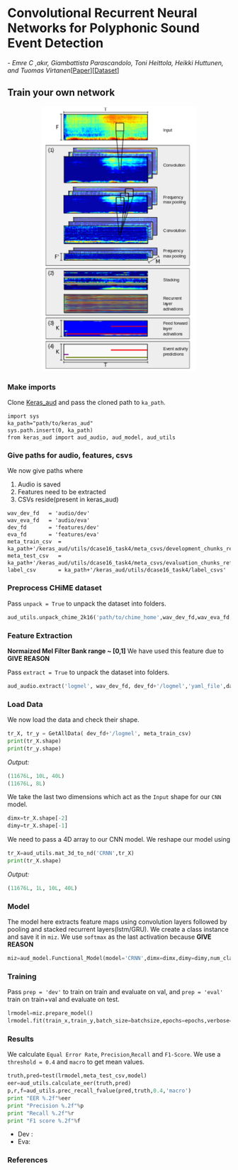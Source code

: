 # Convolutional Recurrent Neural Networks for Polyphonic Sound Event Detection

*- Emre C ̧ akır, Giambattista Parascandolo, Toni Heittola, Heikki Huttunen, and Tuomas Virtanen*[[Paper](https://arxiv.org/pdf/1702.06286.pdf)][[Dataset](http://www.cs.tut.fi/sgn/arg/dcase2016/task-audio-tagging)]


## Train your own network

<div align=center>
	<img src="./CRNN.png" width="350">
</div>

### Make imports

Clone [Keras_aud](https://github.com/channelcs/keras_aud) and pass the cloned path to `ka_path`.

```
import sys
ka_path="path/to/keras_aud"
sys.path.insert(0, ka_path)
from keras_aud import aud_audio, aud_model, aud_utils
```

### Give paths for audio, features, csvs

We now give paths where
1. Audio is saved
2. Features need to be extracted
3. CSVs reside(present in keras_aud)

```
wav_dev_fd   = 'audio/dev'
wav_eva_fd   = 'audio/eva'
dev_fd       = 'features/dev'
eva_fd       = 'features/eva'
meta_train_csv  = ka_path+'/keras_aud/utils/dcase16_task4/meta_csvs/development_chunks_refined.csv'
meta_test_csv   = ka_path+'/keras_aud/utils/dcase16_task4/meta_csvs/evaluation_chunks_refined.csv'
label_csv       = ka_path+'/keras_aud/utils/dcase16_task4/label_csvs'
```

### Preprocess CHiME dataset

Pass `unpack = True` to unpack the dataset into folders.

```python
aud_utils.unpack_chime_2k16('path/to/chime_home',wav_dev_fd,wav_eva_fd,meta_train_csv,meta_test_csv,label_csv)
```

### Feature Extraction

**Normaized Mel Filter Bank range ~ [0,1]** We have used this feature due to **GIVE REASON**

Pass `extract = True` to unpack the dataset into folders.

```python
aud_audio.extract('logmel', wav_dev_fd, dev_fd+'/logmel','yaml_file',dataset='chime_2016')
```

### Load Data

We now load the data and check their shape.

```python
tr_X, tr_y = GetAllData( dev_fd+'/logmel', meta_train_csv)
print(tr_X.shape)
print(tr_y.shape)    
```
*Output:*
```python
(11676L, 10L, 40L)
(11676L, 8L)
```
We take the last two dimensions which act as the `Input` shape for our `CNN` model.
```python
dimx=tr_X.shape[-2]
dimy=tr_X.shape[-1]
```

We need to pass a 4D array to our CNN model. We reshape our model using
```python
tr_X=aud_utils.mat_3d_to_nd('CRNN',tr_X)
print(tr_X.shape)
```
*Output:*
```python
(11676L, 1L, 10L, 40L)
```

### Model

The model here extracts feature maps using convolution layers followed by pooling and stacked recurrent layers(lstm/GRU). We create a class instance and save it in `miz`. We use `softmax` as the last activation because **GIVE REASON**

```python
miz=aud_model.Functional_Model(model='CRNN',dimx=dimx,dimy=dimy,num_classes=15,act1='relu',act2='relu',act3='softmax')
```

### Training

Pass `prep = 'dev'` to train on train and evaluate on val, and `prep = 'eval'` train on train+val and evaluate on test.

```python
lrmodel=miz.prepare_model()
lrmodel.fit(train_x,train_y,batch_size=batchsize,epochs=epochs,verbose=1)    
```

### Results

We calculate `Equal Error Rate`, `Precision`,`Recall` and `F1-Score`. We use a `threshold = 0.4` and `macro` to get mean values.
 
```python
truth,pred=test(lrmodel,meta_test_csv,model)
eer=aud_utils.calculate_eer(truth,pred)
p,r,f=aud_utils.prec_recall_fvalue(pred,truth,0.4,'macro')
print "EER %.2f"%eer
print "Precision %.2f"%p
print "Recall %.2f"%r
print "F1 score %.2f"%f
```

- Dev :
- Eva: 

### References
